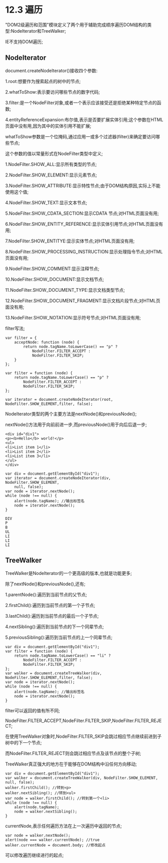 # 12.3 遍历

"DOM2级遍历和范围"模块定义了两个用于辅助完成顺序遍历DOM结构的类型:NodeIterator和TreeWalker;

IE不支持DOM遍历;

## NodeIterator

document.createNodeIterator()接收四个参数:

1.root:想要作为搜索起点的树中的节点;

2.whatToShow:表示要访问哪些节点的数字代码;

3.filter:是一个NodeFilter对象,或者一个表示应该接受还是拒绝某种特定节点的函数;

4.entityReferenceExpansion:布尔值,表示是否要扩展实体引用;这个参数在HTML页面中没有用,因为其中的实体引用不能扩展;

whatToShow参数是一个位掩码,通过应用一或多个过滤器(filter)来确定要访问哪些节点;

这个参数的值以常量形式在NodeFilter类型中定义;

1.NodeFilter.SHOW_ALL:显示所有类型的节点;

2.NodeFilter.SHOW_ELEMENT:显示元素节点;

3.NodeFilter.SHOW_ATTRIBUTE:显示特性节点;由于DOM结构原因,实际上不能使用这个值;

4.NodeFilter.SHOW_TEXT:显示文本节点;

5.NodeFilter.SHOW_CDATA_SECTION:显示CDATA 节点;对HTML页面没有用;

6.NodeFilter.SHOW_ENTITY_REFERENCE:显示实体引用节点;对HTML页面没有用;

7.NodeFilter.SHOW_ENTITYE:显示实体节点;对HTML页面没有用;

8.NodeFilter.SHOW_PROCESSING_INSTRUCTION:显示处理指令节点;对HTML页面没有用;

9.NodeFilter.SHOW_COMMENT:显示注释节点;

10.NodeFilter.SHOW_DOCUMENT:显示文档节点;

11.NodeFilter.SHOW_DOCUMENT_TYPE:显示文档类型节点;

12.NodeFilter.SHOW_DOCUMENT_FRAGMENT:显示文档片段节点;对HTML页面没有用;

13.NodeFilter.SHOW_NOTATION:显示符号节点;对HTML页面没有用;

filter写法;

```
var filter = {
    acceptNode: function (node) {
        return node.tagName.toLowerCase() == "p" ?
            NodeFilter.FILTER_ACCEPT :
            NodeFilter.FILTER_SKIP;
    }
};

var filter = function (node) {
    return node.tagName.toLowerCase() == "p" ?
        NodeFilter.FILTER_ACCEPT :
        NodeFilter.FILTER_SKIP;
};

var iterator = document.createNodeIterator(root, NodeFilter.SHOW_ELEMENT,filter, false);
```

NodeIterator类型的两个主要方法是nextNode()和previousNode();

nextNode()方法用于向前前进一步,而previousNode()用于向后后退一步;

```
<div id="div1">
<p><b>Hello</b> world!</p>
<ul>
<li>List item 1</li>
<li>List item 2</li>
<li>List item 3</li>
</ul>
</div>

var div = document.getElementById("div1");
var iterator = document.createNodeIterator(div, NodeFilter.SHOW_ELEMENT,
    null, false);
var node = iterator.nextNode();
while (node !== null) {
    alert(node.tagName); //输出标签名
    node = iterator.nextNode();
}

DIV
P
B
UL
LI
LI
LI
```

## TreeWalker

TreeWalker是NodeIterator的一个更高级的版本,也就是功能更多;

除了nextNode()和previousNode(),还有;

1.parentNode():遍历到当前节点的父节点;

2.firstChild():遍历到当前节点的第一个子节点;

3.lastChild():遍历到当前节点的最后一个子节点;

4.nextSibling():遍历到当前节点的下一个同辈节点;

5.previousSibling():遍历到当前节点的上一个同辈节点;

```
var div = document.getElementById("div1");
var filter = function (node) {
    return node.tagName.toLowerCase() == "li" ?
        NodeFilter.FILTER_ACCEPT :
        NodeFilter.FILTER_SKIP;
};
var walker = document.createTreeWalker(div, NodeFilter.SHOW_ELEMENT,filter, false);
var node = iterator.nextNode();
while (node !== null) {
    alert(node.tagName); //输出标签名
    node = iterator.nextNode();
}
```

filter可以返回的值有所不同;

NodeFilter.FILTER_ACCEPT,NodeFilter.FILTER_SKIP,NodeFilter.FILTER_REJECT;

在使用TreeWalker对象时,NodeFilter.FILTER_SKIP会跳过相应节点继续前进到子树中的下一个节点;

而NodeFilter.FILTER_REJECT则会跳过相应节点及该节点的整个子树;

TreeWalker真正强大的地方在于能够在DOM结构中沿任何方向移动;

```
var div = document.getElementById("div1");
var walker = document.createTreeWalker(div, NodeFilter.SHOW_ELEMENT, null, false);
walker.firstChild(); //转到<p>
walker.nextSibling(); //转到<ul>
var node = walker.firstChild(); //转到第一个<li>
while (node !== null) {
    alert(node.tagName);
    node = walker.nextSibling();
}
```

currentNode,表示任何遍历方法在上一次遍历中返回的节点;

```
var node = walker.nextNode();
alert(node === walker.currentNode); //true
walker.currentNode = document.body; //修改起点
```

可以修改遍历继续进行的起点;